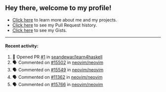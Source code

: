 ## Hey there, welcome to my profile!

- [Click here](https://seandewar.github.io/) to learn more about me and my projects.
- [Click here](https://github.com/search?p=1&q=author%3Aseandewar+is%3Apr) to see my Pull Request history.
- [Click here](https://gist.github.com/seandewar) to see my Gists.

---

#### Recent activity:

<!--START_SECTION:activity-->
1. 💪 Opened PR [#1](https://github.com/seandewar/learn4haskell/pull/1) in [seandewar/learn4haskell](https://github.com/seandewar/learn4haskell)
2. 🗣 Commented on [#15502](https://github.com/neovim/neovim/issues/15502) in [neovim/neovim](https://github.com/neovim/neovim)
3. 🗣 Commented on [#15549](https://github.com/neovim/neovim/issues/15549) in [neovim/neovim](https://github.com/neovim/neovim)
4. 🗣 Commented on [#11362](https://github.com/neovim/neovim/issues/11362) in [neovim/neovim](https://github.com/neovim/neovim)
5. 🗣 Commented on [#15766](https://github.com/neovim/neovim/issues/15766) in [neovim/neovim](https://github.com/neovim/neovim)
<!--END_SECTION:activity-->
